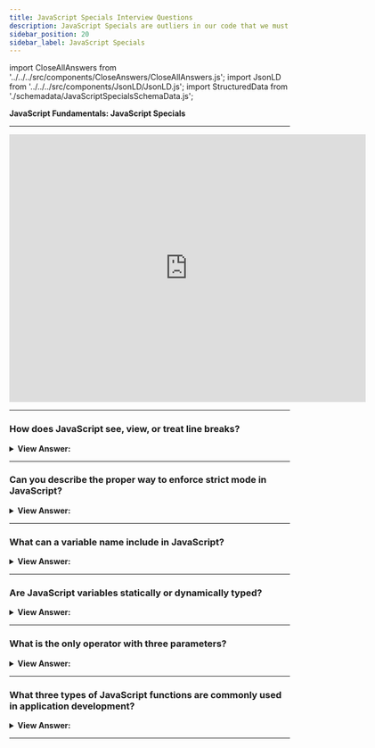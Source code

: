 ```yaml
---
title: JavaScript Specials Interview Questions
description: JavaScript Specials are outliers in our code that we must understand. It's the simplest way to understand JavaScript. Frontend Interview Questions.
sidebar_position: 20
sidebar_label: JavaScript Specials
---
```


import CloseAllAnswers from '../../../src/components/CloseAnswers/CloseAllAnswers.js';
import JsonLD from '../../../src/components/JsonLD/JsonLD.js';
import StructuredData from './schemadata/JavaScriptSpecialsSchemaData.js';

<JsonLD data={StructuredData} />

**JavaScript Fundamentals: JavaScript Specials**

---

<div class='videoWrapper'>
<iframe
    width="640"
    height="480"
    src="https://www.youtube.com/embed/jfWVUNZWJEs"
    frameborder="0"
    allow="autoplay; encrypted-media"
    allowfullscreen
>
</iframe>
</div>

---

<CloseAllAnswers />

### How does JavaScript see, view, or treat line breaks?

<details>
  <summary><strong>View Answer:</strong></summary>
  <div>
  <div><strong>Interview Response:</strong> JavaScript treats line breaks as delimiters, whitespace, and uses automatic semicolon insertion to close individual statements. Most code style guides agree that we should put a semicolon after each statement.
</div><br />
  <div><strong className="codeExample">Code Example:</strong><br /><br />

  <div></div>

```js
// automatic semicolon inserted by the JavaScript (V8) engine
// console.log('Hello')
// console.log('World'); <-- semicolon inserted
```

  </div>
  </div>
</details>

---

### Can you describe the proper way to enforce strict mode in JavaScript?

<details>
  <summary><strong>View Answer:</strong></summary>
  <div>
  <div><strong>Interview Response:</strong> To enable strict mode in JavaScript, add the directive "use strict" at the beginning of a script or function, which enables stricter parsing and error handling.</div><br />
  <div><strong>Technical Response:</strong> In JavaScript, To enforce strict mode, we must use the “use strict;” directive placed at the top of our code or function body. The directive must appear at the beginning of a script or at the start of a function body. Everything still works without "use strict", but some features behave in the old fashion, “compatible” way. We would generally prefer modern behavior.<br /><br />

  </div><br />
  <div><strong className="codeExample">Code Example:</strong><br /><br />

  <div></div>

Certainly! Here's how you would enforce strict mode in a JavaScript file or function:

For the entire script:

```javascript
'use strict'; // Your first line of code starts here...

var x = 10;
console.log(x);
```

For a specific function:

```javascript
function strictFunc() {
  'use strict'; // Your first line of code in a function...
  var y = 20;
  console.log(y);
}

strictFunc();
```

In both examples, 'use strict'; helps to enforce better coding practices by making the JavaScript interpreter more strict.

  </div>
  </div>
</details>

---

### What can a variable name include in JavaScript?

<details>
  <summary><strong>View Answer:</strong></summary>
  <div>
  <div><strong>Interview Response:</strong> Variable names in JavaScript can include letters, digits, underscores, and dollar signs. They must start with a letter, underscore, or dollar sign, and are case-sensitive. Non-Latin alphabets and hieroglyphs are also permitted but rarely utilized.
</div><br />
  <div><strong className="codeExample">Code Example:</strong><br /><br />

  <div></div>

Here are some examples of valid variable names in JavaScript.

```javascript
var myVariable = 1;
let _anotherVariable = 2;
const $yetAnotherVariable = 3;
var Ω = 4; // Unicode variable names are allowed
```

And here's an example of an invalid variable name:

```javascript
var 123abc; // this will cause an error, because variable names cannot start with a digit
```

  </div>
  </div>
</details>

---

### Are JavaScript variables statically or dynamically typed?

<details>
  <summary><strong>View Answer:</strong></summary>
  <div>
  <div><strong>Interview Response:</strong> Unlike statically typed languages, JavaScript variables are dynamically typed and do not require type declaration. This behavior in JavaScript means that variable data types in JavaScript are unknown at run-time.
</div><br />
  <div><strong className="codeExample">Code Example:</strong><br /><br />

  <div></div>

```js
let x = 5;
x = 'John';
```

  </div>
  </div>
</details>

---

### What is the only operator with three parameters?

<details>
  <summary><strong>View Answer:</strong></summary>
  <div>
  <div><strong>Interview Response:</strong> The only operator in JavaScript with three parameters is the conditional (ternary) operator (?:). It's a short way to write an if-else condition, formatted as condition ? exprIfTrue : exprIfFalse.
</div><br />
  <div><strong className="codeExample">Code Example:</strong><br /><br />

  <div></div>

```js
var age = 26;
var beverage = age >= 21 ? 'Beer' : 'Juice'; // ( ? ) conditional operator
console.log(beverage); // "Beer"
```

  </div>
  </div>
</details>

---

### What three types of JavaScript functions are commonly used in application development?

<details>
  <summary><strong>View Answer:</strong></summary>
  <div>
  <div><strong>Interview Response:</strong> JavaScript functions commonly used, in application development, include named functions, anonymous functions, and arrow functions, each serving different purposes and offering unique syntax.

</div><br />
  <div><strong className="codeExample">Code Example:</strong><br /><br />

  <div></div>

```js
// function declaration
function sum(a, b) {
  let result = a + b;

  return result;
}

// Function expression
let sum = function (a, b) {
  let result = a + b;

  return result;
};

// Arrow function
// expression at the right side
let sum = (a, b) => a + b;

// or multi-line syntax with { ... }, need return here:
let sum = (a, b) => {
  // ...
  return a + b;
};

// without arguments
let sayHi = () => console.log('Hello');

// with a single argument
let double = (n) => n * 2;
```

  </div>
  </div>
</details>

---
